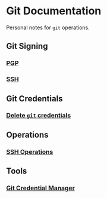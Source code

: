 # Git Documentation

Personal notes for `git` operations.

## Git Signing

### [PGP](https://git.jfalava.eu/jfalava/git-documentation/src/branch/main/manuals/pgp-signing.md)  

### [SSH](https://git.jfalava.eu/jfalava/git-documentation/src/branch/main/manuals/ssh-signing.md)

## Git Credentials

### [Delete `git` credentials](https://git.jfalava.eu/jfalava/git-documentation/src/branch/main/manuals/delete-git-credentials.md)

## Operations

### [SSH Operations](https://git.jfalava.eu/jfalava/git-documentation/src/branch/main/manuals/ssh-operations.md)

## Tools

### [Git Credential Manager](https://git.jfalava.eu/jfalava/git-documentation/src/branch/main/manuals/GCM.md)
